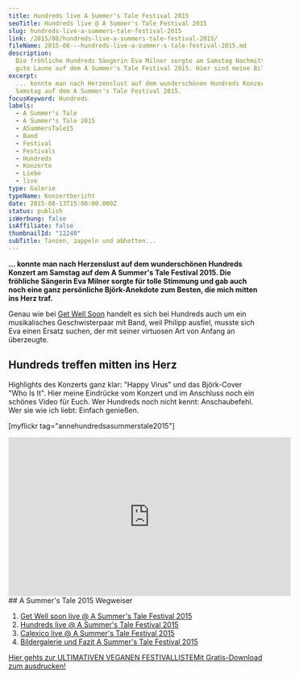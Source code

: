 ```yaml
---
title: Hundreds live A Summer's Tale Festival 2015
seoTitle: Hundreds live @ A Summer's Tale Festival 2015
slug: hundreds-live-a-summers-tale-festival-2015
link: /2015/08/hundreds-live-a-summers-tale-festival-2015/
fileName: 2015-08---hundreds-live-a-summer-s-tale-festival-2015.md
description:
  Die fröhliche Hundreds Sängerin Eva Milner sorgte am Samstag Nachmittag für
  gute Laune auf dem A Summer's Tale Festival 2015. Hier sind meine Bilder.
excerpt:
  ... konnte man nach Herzenslust auf dem wunderschönen Hundreds Konzert am
  Samstag auf dem A Summer's Tale Festival 2015.
focusKeyword: Hundreds
labels:
  - A Summer's Tale
  - A Summer's Tale 2015
  - ASummersTale15
  - Band
  - Festival
  - Festivals
  - Hundreds
  - Konzerte
  - Liebe
  - live
type: Galerie
typeName: Konzertbericht
date: 2015-08-13T15:00:00.000Z
status: publish
isWerbung: false
isAffiliate: false
thumbnailId: "12240"
subTitle: Tanzen, zappeln und abhotten...
---
```


<strong>... konnte man nach Herzenslust auf dem wunderschönen Hundreds Konzert
am Samstag auf dem A Summer's Tale Festival 2015. Die fröhliche Sängerin Eva
Milner sorgte für tolle Stimmung und gab auch noch eine ganz persönliche
Björk-Anekdote zum Besten, die mich mitten ins Herz traf.</strong>

Genau wie bei
<a href="http://cardamonchai.com/2015/08/get-well-soon-live-a-summers-tale-festival-2015/">Get
Well Soon</a> handelt es sich bei Hundreds auch um ein musikalisches
Geschwisterpaar mit Band, weil Philipp ausfiel, musste sich Eva einen Ersatz
suchen, der mit seiner virtuosen Art von Anfang an überzeugte.

## Hundreds treffen mitten ins Herz

Highlights des Konzerts ganz klar: "Happy Virus" und das Björk-Cover "Who Is
It". Hier meine Eindrücke vom Konzert und im Anschluss noch ein schönes Video
für Euch. Wer Hundreds noch nicht kennt: Anschaubefehl. Wer sie wie ich liebt:
Einfach genießen.

[myflickr tag="annehundredsasummerstale2015"]

<iframe src="https://www.youtube.com/embed/U_QrYmw2wjQ" width="560" height="315" frameborder="0" allowfullscreen="allowfullscreen"></iframe>## A Summer's Tale 2015 Wegweiser<ol><li><a href="http://cardamonchai.com/2015/08/get-well-soon-live-a-summers-tale-festival-2015/">Get Well soon live @ A Summer's Tale Festival 2015</a></li><li><a href="http://cardamonchai.com/2015/08/hundreds-live-a-summers-tale-festival-2015/">Hundreds live @ A Summer's Tale Festival 2015</a></li><li><a href="http://cardamonchai.com/2015/08/calexico-live-a-summers-tale-festival-2015/">Calexico live @ A Summer's Tale Festival 2015</a></li><li><a href="http://cardamonchai.com/2015/08/a-summers-tale-festival-2015/">Bildergalerie und Fazit A Summer's Tale Festival 2015</a></li></ol><a class="banner banner-green" href="/2015/03/die-ultimative-vegane-festivalliste"><span class="head">Hier gehts zur ULTIMATIVEN VEGANEN FESTIVALLISTE</span><span class="text">Mit Gratis-Download zum ausdrucken!</span></a>

